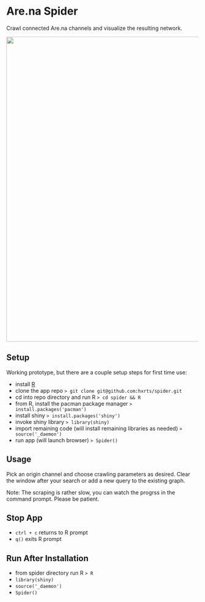 # Are.na Spider
Crawl connected Are.na channels and visualize the resulting network.

<img src="https://rawgit.com/hxrts/spider/master/world_map.png" width="800px">

## Setup

Working prototype, but there are a couple setup steps for first time use:

- install [R](https://www.r-project.org/)
- clone the app repo
```> git clone git@github.com:hxrts/spider.git```
- cd into repo directory and run R
```> cd spider && R```
- from R, install the pacman package manager
```> install.packages('pacman')```
- install shiny
```> install.packages('shiny')```
- invoke shiny library
```> library(shiny)```
- import remaining code (will install remaining libraries as needed)
```> source('_daemon')```
- run app (will launch browser)
```> Spider()```

## Usage

Pick an origin channel and choose crawling parameters as desired. Clear the window after your search or add a new query to the existing graph.

Note: The scraping is rather slow, you can watch the progrss in the command prompt. Please be patient.

## Stop App

- ```ctrl + c``` returns to R prompt
- ```q()``` exits R prompt

## Run After Installation

- from spider directory run R
```> R```
- ```library(shiny)```
- ```source('_daemon')```
- ```Spider()```